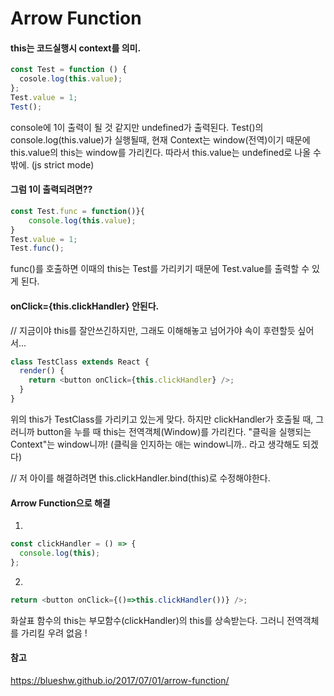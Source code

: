 # Arrow Function

#### this는 코드실행시 context를 의미.

```js
const Test = function () {
  cosole.log(this.value);
};
Test.value = 1;
Test();
```

console에 1이 출력이 될 것 같지만 undefined가 출력된다.
Test()의 console.log(this.value)가 실행될때, 현재 Context는 window(전역)이기 때문에 this.value의 this는 window를 가리킨다. 따라서 this.value는 undefined로 나올 수 밖에. (js strict mode)

#### 그럼 1이 출력되려면??

```js
const Test.func = function()}{
    console.log(this.value);
}
Test.value = 1;
Test.func();
```

func()를 호출하면 이때의 this는 Test를 가리키기 때문에 Test.value를 출력할 수 있게 된다.

#### onClick={this.clickHandler} 안된다.

// 지금이야 this를 잘안쓰긴하지만, 그래도 이해해놓고 넘어가야 속이 후련할듯 싶어서...

```js
class TestClass extends React {
  render() {
    return <button onClick={this.clickHandler} />;
  }
}
```

위의 this가 TestClass를 가리키고 있는게 맞다. 하지만 clickHandler가 호출될 때, 그러니까 button을 누를 때 this는 전역객체(Window)를 가리킨다. "클릭을 실행되는 Context"는 window니까! (클릭을 인지하는 애는 window니까.. 라고 생각해도 되겠다)

// 저 아이를 해결하려면 this.clickHandler.bind(this)로 수정해야한다.

#### Arrow Function으로 해결

1.

```js
const clickHandler = () => {
  console.log(this);
};
```

2.

```js
return <button onClick={()=>this.clickHandler())} />;

```

화살표 함수의 this는 부모함수(clickHandler)의 this를 상속받는다. 그러니 전역객체를 가리킬 우려 없음 !

#### 참고

https://blueshw.github.io/2017/07/01/arrow-function/

